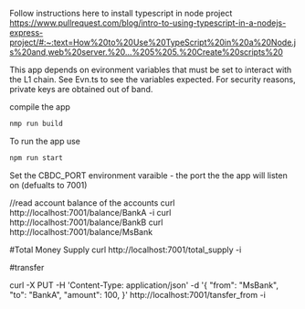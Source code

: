 Follow instructions here to install typescript in node project https://www.pullrequest.com/blog/intro-to-using-typescript-in-a-nodejs-express-project/#:~:text=How%20to%20Use%20TypeScript%20in%20a%20Node.js%20and,web%20server.%20...%205%205.%20Create%20scripts%20

This app depends on evironment variables that must be set to interact with the L1 chain. See Evn.ts to see the variables expected. For security reasons, private keys are obtained out of band.

compile the app 
```bash
nmp run build
```

To run the app use
```bash
npm run start 
```

Set the CBDC_PORT environment varaible - the port the the app will listen on (defualts to 7001)

//read account balance of the  accounts
curl http://localhost:7001/balance/BankA -i
curl http://localhost:7001/balance/BankB 
curl http://localhost:7001/balance/MsBank 

#Total Money Supply
curl http://localhost:7001/total_supply -i 

#transfer 

curl -X PUT -H 'Content-Type: application/json' -d '{
  "from": "MsBank",
  "to": "BankA",
  "amount": 100,
}' http://localhost:7001/tansfer_from -i




